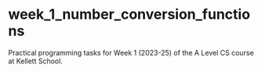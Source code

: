 # week_1_number_conversion_functions
Practical programming tasks for Week 1 (2023-25) of the A Level CS course at Kellett School.
